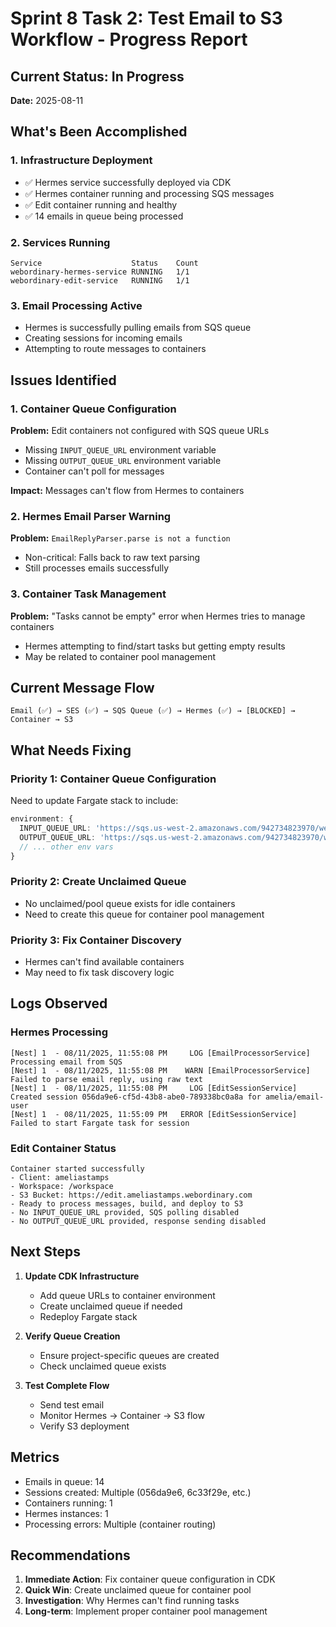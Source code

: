 # Sprint 8 Task 2: Test Email to S3 Workflow - Progress Report

## Current Status: In Progress
**Date:** 2025-08-11

## What's Been Accomplished

### 1. Infrastructure Deployment
- ✅ Hermes service successfully deployed via CDK
- ✅ Hermes container running and processing SQS messages
- ✅ Edit container running and healthy
- ✅ 14 emails in queue being processed

### 2. Services Running
```
Service                    Status    Count
webordinary-hermes-service RUNNING   1/1
webordinary-edit-service   RUNNING   1/1
```

### 3. Email Processing Active
- Hermes is successfully pulling emails from SQS queue
- Creating sessions for incoming emails
- Attempting to route messages to containers

## Issues Identified

### 1. Container Queue Configuration
**Problem:** Edit containers not configured with SQS queue URLs
- Missing `INPUT_QUEUE_URL` environment variable
- Missing `OUTPUT_QUEUE_URL` environment variable
- Container can't poll for messages

**Impact:** Messages can't flow from Hermes to containers

### 2. Hermes Email Parser Warning
**Problem:** `EmailReplyParser.parse is not a function`
- Non-critical: Falls back to raw text parsing
- Still processes emails successfully

### 3. Container Task Management
**Problem:** "Tasks cannot be empty" error when Hermes tries to manage containers
- Hermes attempting to find/start tasks but getting empty results
- May be related to container pool management

## Current Message Flow

```
Email (✅) → SES (✅) → SQS Queue (✅) → Hermes (✅) → [BLOCKED] → Container → S3
```

## What Needs Fixing

### Priority 1: Container Queue Configuration
Need to update Fargate stack to include:
```typescript
environment: {
  INPUT_QUEUE_URL: 'https://sqs.us-west-2.amazonaws.com/942734823970/webordinary-unclaimed',
  OUTPUT_QUEUE_URL: 'https://sqs.us-west-2.amazonaws.com/942734823970/webordinary-output',
  // ... other env vars
}
```

### Priority 2: Create Unclaimed Queue
- No unclaimed/pool queue exists for idle containers
- Need to create this queue for container pool management

### Priority 3: Fix Container Discovery
- Hermes can't find available containers
- May need to fix task discovery logic

## Logs Observed

### Hermes Processing
```
[Nest] 1  - 08/11/2025, 11:55:08 PM     LOG [EmailProcessorService] Processing email from SQS
[Nest] 1  - 08/11/2025, 11:55:08 PM    WARN [EmailProcessorService] Failed to parse email reply, using raw text
[Nest] 1  - 08/11/2025, 11:55:08 PM     LOG [EditSessionService] Created session 056da9e6-cf5d-43b8-abe0-789338bc0a8a for amelia/email-user
[Nest] 1  - 08/11/2025, 11:55:09 PM   ERROR [EditSessionService] Failed to start Fargate task for session
```

### Edit Container Status
```
Container started successfully
- Client: ameliastamps
- Workspace: /workspace
- S3 Bucket: https://edit.ameliastamps.webordinary.com
- Ready to process messages, build, and deploy to S3
- No INPUT_QUEUE_URL provided, SQS polling disabled
- No OUTPUT_QUEUE_URL provided, response sending disabled
```

## Next Steps

1. **Update CDK Infrastructure**
   - Add queue URLs to container environment
   - Create unclaimed queue if needed
   - Redeploy Fargate stack

2. **Verify Queue Creation**
   - Ensure project-specific queues are created
   - Check unclaimed queue exists

3. **Test Complete Flow**
   - Send test email
   - Monitor Hermes → Container → S3 flow
   - Verify S3 deployment

## Metrics
- Emails in queue: 14
- Sessions created: Multiple (056da9e6, 6c33f29e, etc.)
- Containers running: 1
- Hermes instances: 1
- Processing errors: Multiple (container routing)

## Recommendations

1. **Immediate Action**: Fix container queue configuration in CDK
2. **Quick Win**: Create unclaimed queue for container pool
3. **Investigation**: Why Hermes can't find running tasks
4. **Long-term**: Implement proper container pool management